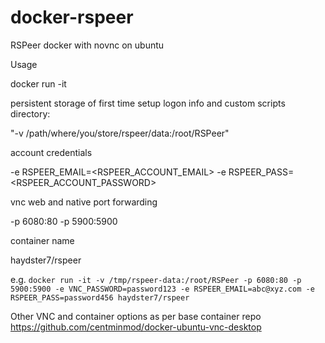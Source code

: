 # docker-rspeer
RSPeer docker with novnc on ubuntu

Usage


docker run -it


persistent storage of first time setup logon info and custom scripts directory:

"-v /path/where/you/store/rspeer/data:/root/RSPeer"


account credentials

-e RSPEER_EMAIL=<RSPEER_ACCOUNT_EMAIL> -e RSPEER_PASS=<RSPEER_ACCOUNT_PASSWORD>


vnc web and native port forwarding

-p 6080:80 -p 5900:5900


container name

haydster7/rspeer


e.g. `docker run -it -v /tmp/rspeer-data:/root/RSPeer -p 6080:80 -p 5900:5900 -e VNC_PASSWORD=password123 -e RSPEER_EMAIL=abc@xyz.com -e RSPEER_PASS=password456 haydster7/rspeer`


Other VNC and container options as per base container repo https://github.com/centminmod/docker-ubuntu-vnc-desktop
